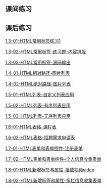 ## 课间练习



## 课后练习

<a href="../lianxi/kehou/1.3-1.html" target="_blank">1.3-01-HTML常用标签练习1</a>

<a href="../lianxi/kehou/1.3-2.html" target="_blank">1.3-02-HTML常用标签-练习题-内容排版</a>

<a href="../lianxi/kehou/1.3-3.html" target="_blank">1.3-03-HTML常用标签-源码输出</a>

<a href="../lianxi/kehou/1.4-1.html" target="_blank">1.4-01-HTML相对路径-图片列表</a>

<a href="../lianxi/kehou/1.4-2.html" target="_blank">1.4-02-HTML绝对路径-图片列表</a>

<a href="../lianxi/kehou/1.5-1.html" target="_blank">1.5-01-HTML列表-自定义列表应用</a>

<a href="../lianxi/kehou/1.5-2.html" target="_blank">1.5-02-HTML列表-有序列表应用</a>

<a href="../lianxi/kehou/1.5-3.html" target="_blank">1.5-03-HTML列表-无序列表应用</a>

<a href="../lianxi/kehou/1.6-1.html" target="_blank">1.6-01-HTML表格-课程表</a>

<a href="../lianxi/kehou/1.6-2.html" target="_blank">1.6-02-HTML表格-招聘需求申请表</a>

<a href="../lianxi/kehou/1.7-1.html" target="_blank">1.7-01-HTML表单和表单控件-注册表单</a>

<a href="../lianxi/kehou/1.7-2.html" target="_blank">1.7-02-HTML表单和表单控件-个人信息收集表单</a>

<a href="../lianxi/kehou/1.8-1.html" target="_blank">1.8-01-HTML新增标签与属性-播放视频video</a>

<a href="../lianxi/kehou/1.8-2.html" target="_blank">1.8-02-HTML新增标签和属性-多栏信息收集表单</a>

